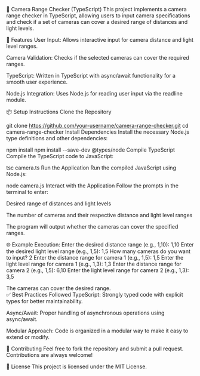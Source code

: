 📸 Camera Range Checker (TypeScript)
This project implements a camera range checker in TypeScript, allowing users to input camera specifications and check if a set of cameras can cover a desired range of distances and light levels.

🚀 Features
User Input: Allows interactive input for camera distance and light level ranges.

Camera Validation: Checks if the selected cameras can cover the required ranges.

TypeScript: Written in TypeScript with async/await functionality for a smooth user experience.

Node.js Integration: Uses Node.js for reading user input via the readline module.

📦 Setup Instructions
Clone the Repository

git clone https://github.com/your-username/camera-range-checker.git
cd camera-range-checker
Install Dependencies Install the necessary Node.js type definitions and other dependencies:

npm install
npm install --save-dev @types/node
Compile TypeScript Compile the TypeScript code to JavaScript:

tsc camera.ts
Run the Application Run the compiled JavaScript using Node.js:

node camera.js
Interact with the Application Follow the prompts in the terminal to enter:

Desired range of distances and light levels

The number of cameras and their respective distance and light level ranges

The program will output whether the cameras can cover the specified ranges.

🌐 Example Execution:
Enter the desired distance range (e.g., 1,10): 1,10
Enter the desired light level range (e.g., 1,5): 1,5
How many cameras do you want to input? 2
Enter the distance range for camera 1 (e.g., 1,5): 1,5
Enter the light level range for camera 1 (e.g., 1,3): 1,3
Enter the distance range for camera 2 (e.g., 1,5): 6,10
Enter the light level range for camera 2 (e.g., 1,3): 3,5

The cameras can cover the desired range.  
✅ Best Practices Followed
TypeScript: Strongly typed code with explicit types for better maintainability.

Async/Await: Proper handling of asynchronous operations using async/await.

Modular Approach: Code is organized in a modular way to make it easy to extend or modify.

🤝 Contributing
Feel free to fork the repository and submit a pull request. Contributions are always welcome!

📝 License
This project is licensed under the MIT License.
